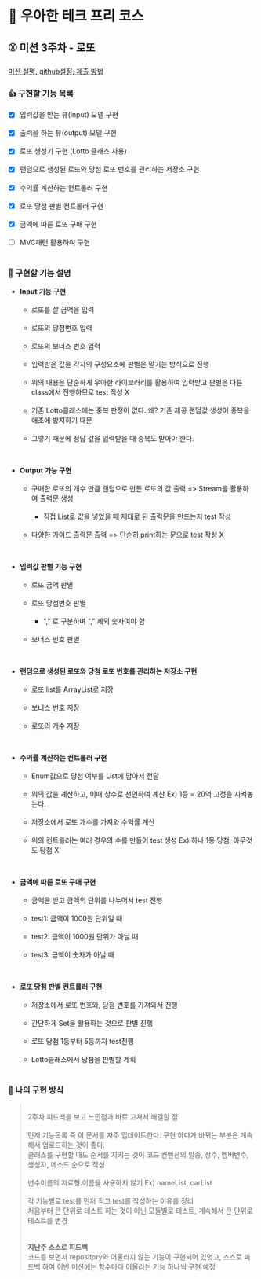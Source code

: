 # :tada: 우아한 테크 프리 코스

## :baseball: 미션 3주차 - 로또

[미션 설명, github설정, 제출 방법](https://github.com/woowacourse-precourse/java-racingcar-6)

### :thumbsup: 구현할 기능 목록

- [x] 입력값을 받는 뷰(input) 모델 구현</br></br>
- [x] 출력을 하는 뷰(output) 모델 구현</br></br>
- [x] 로또 생성기 구현 (Lotto 클래스 사용)</br></br>
- [x] 랜덤으로 생성된 로또와 당첨 로또 번호를 관리하는 저장소 구현 </br></br>
- [x] 수익률 계산하는 컨트롤러 구현</br></br>
- [x] 로또 당첨 판별 컨트롤러 구현</br></br>
- [x] 금액에 따른 로또 구매 구현</br></br>
- [ ] MVC패턴 활용하여 구현</br></br>

### :email: 구현할 기능 설명

- **Input 기능 구현**</br></br>
  - 로또를 살 금액을 입력</br></br>
  - 로또의 당첨번호 입력</br></br>
  - 로또의 보너스 번호 입력</br></br>
  - 입력받은 값을 각자의 구성요소에 판별은 맡기는 방식으로 진행</br></br>
  - 위의 내용은 단순하게 우아한 라이브러리를 활용하여 입력받고 판별은 다른 class에서 진행하므로 test 작성 X</br></br>
  - 기존 Lotto클래스에는 중복 판정이 없다. 왜? 기존 제공 랜덤값 생성이 중복을 애초에 방지하기 때문</br></br>
  - 그렇기 때문에 정답 값을 입력받을 때 중복도 받아야 한다.</br>

</br>

- **Output 가능 구현**</br></br>
    - 구매한 로또의 개수 만큼 랜덤으로 만든 로또의 값 출력 => Stream을 활용하여 출력문 생성</br></br>
      - 직접 List로 값을 넣었을 때 제대로 된 출력문을 만드는지 test 작성</br></br>
    - 다양한 가이드 출력문 출력 => 단순히 print하는 문으로 test 작성 X </br>

</br>

- **입력값 판별 기능 구현**</br></br>
  - 로또 금액 판별</br></br>
  - 로또 당첨번호 판별</br></br>
    - "," 로 구분하며 "," 제외 숫자여야 함</br></br>
  - 보너스 번호 판별</br>

</br>

- **랜덤으로 생성된 로또와 당첨 로또 번호를 관리하는 저장소 구현**</br></br>
  - 로또 list를 ArrayList로 저장</br></br>
  - 보너스 번호 저장</br></br>
  - 로또의 개수 저장</br>

</br>

- **수익률 계산하는 컨트롤러 구현**</br></br>
    - Enum값으로 당첨 여부를 List에 담아서 전달</br></br>
    - 위의 값을 계산하고, 이때 상수로 선언하여 계산 Ex) 1등 = 20억 고정을 시켜놓는다.</br></br>
    - 저장소에서 로또 개수를 가져와 수익률 계산</br></br>
    - 위의 컨트롤러는 여러 경우의 수를 만들어 test 생성 Ex) 하나 1등 당첨, 아무것도 당첨 X</br>

</br>

- **금액에 따른 로또 구매 구현**</br></br>
    - 금액을 받고 금액의 단위를 나누어서 test 진행</br></br>
    - test1: 금액이 1000원 단위일 때</br></br>
    - test2: 금액이 1000원 단위가 아닐 때</br></br>
    - test3: 금액이 숫자가 아닐 때</br>

</br>

- **로또 당첨 판별 컨트롤러 구현**</br></br>
  - 저장소에서 로또 번호와, 당첨 번호를 가져와서 진행</br></br>
  - 간단하게 Set을 활용하는 것으로 판별 진행</br></br>
  - 로또 당첨 1등부터 5등까지 test진행</br></br>
  - Lotto클래스에서 당첨을 판별할 계획</br></br>

### :turtle: 나의 구현 방식

> </br> 2주차 피드백을 보고 느낀점과 바로 고쳐서 해결할 점 </br></br>
> 먼저 기능목록 즉 이 문서를 자주 업데이트한다. 구현 하다가 바뀌는 부분은 계속해서 업로드하는 것이 좋다.</br>
> 클래스를 구현할 때도 순서를 지키는 것이 코드 컨벤션의 일종, 상수, 멤버변수, 생성자, 메소드 순으로 작성</br></br>
> 변수이름의 자료형 이름을 사용하지 않기 Ex) nameList, carList</br></br>
> 각 기능별로 test를 먼저 적고 test를 작성하는 이유를 정리</br>
> 처음부터 큰 단위로 테스트 하는 것이 아닌 모듈별로 테스트, 계속해서 큰 단위로 테스트를 변경</br></br>
> </br>**지난주 스스로 피드백**</br>
> 코드를 보면서 repository와 어울리지 않는 기능이 구현되어 있엇고, 스스로 피드백 하여 
> 이번 미션에는 함수마다 어울리는 기능 하나씩 구현 예정